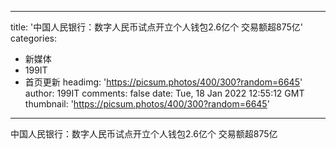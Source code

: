 
---
title: '中国人民银行：数字人民币试点开立个人钱包2.6亿个 交易额超875亿'
categories: 
 - 新媒体
 - 199IT
 - 首页更新
headimg: 'https://picsum.photos/400/300?random=6645'
author: 199IT
comments: false
date: Tue, 18 Jan 2022 12:55:12 GMT
thumbnail: 'https://picsum.photos/400/300?random=6645'
---

<div>   
中国人民银行：数字人民币试点开立个人钱包2.6亿个 交易额超875亿  
</div>
            